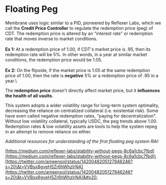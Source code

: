 # Floating Peg

Membrane uses logic similar to a PID, pioneered by Reflexer Labs, which we call the **Credit Price Controller** to regulate the redemption price (peg) of CDT. The redemption price is altered by an "interest rate" or redemption rate that moves inverse to market conditions. \
\
**Ex 1:** At a redemption price of 1.00, if CDT's market price is .95, then its redemption rate will be 5%. In other words, in a year at similar market conditions, the redemption price would be 1.05.\
\
**Ex 2:** On the flipside, if the market price is 1.05 at the same redemption price of 1.00, then the rate is _**negative**_ 5% or a redemption price of .95 in a year.\


The **redemption price** doesn't directly affect market price, but it **influences the health of all vaults.**&#x20;

This system adopts a wider volatility range for long-term system optimality, decreasing the reliance on centralized collateral (i.e. existential risk). Some have even called negative redemption rates, "paying for decentralization". Without low volatility collateral, typically USDC, the peg trends above 1.00. Redemption rates & low volatility assets are tools to help the system repeg in an attempt to remove reliance on either.

_Additional resources for understanding of the first floating peg system RAI:_

[https://medium.com/reflexer-labs/stability-without-pegs-8c6a1cbc7fbd](https://medium.com/reflexer-labs/stability-without-pegs-8c6a1cbc7fbd)\
[https://twitter.com/ameensol/status/1420048205127946246?s=20\&t=VVBsx8gveHSZr6hWhzIrNA](https://twitter.com/ameensol/status/1420048205127946246?s=20\&t=VVBsx8gveHSZr6hWhzIrNA)&#x20;
